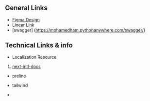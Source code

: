 ## General Links

- [Figma Design](https://www.figma.com/file/d1be54h5fLgBFgdgsrZ4qt/IKSIRS?type=design&node-id=1-8248&mode=design&t=0Z0G00Sy4HChrepQ-0)
- [Linear Link](https://linear.app/iksirs/team/SOFT/all)
- [swagger] (https://mohamedham.pythonanywhere.com/swagger/)

## Technical Links & info

- Localization Resource

1. [next-intl-docs](https://next-intl-docs.vercel.app/docs/getting-started)

- preline
<!-- add link here -->

- tailwind
<!-- add link here -->
-
